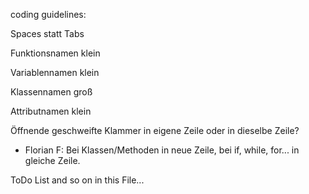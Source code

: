 coding guidelines:

Spaces statt Tabs

Funktionsnamen klein

Variablennamen klein

Klassennamen groß

Attributnamen klein

Öffnende geschweifte Klammer in eigene Zeile oder in dieselbe Zeile?
 - Florian F: Bei Klassen/Methoden in neue Zeile, bei if, while, for... in gleiche Zeile.


ToDo List and so on in this File...